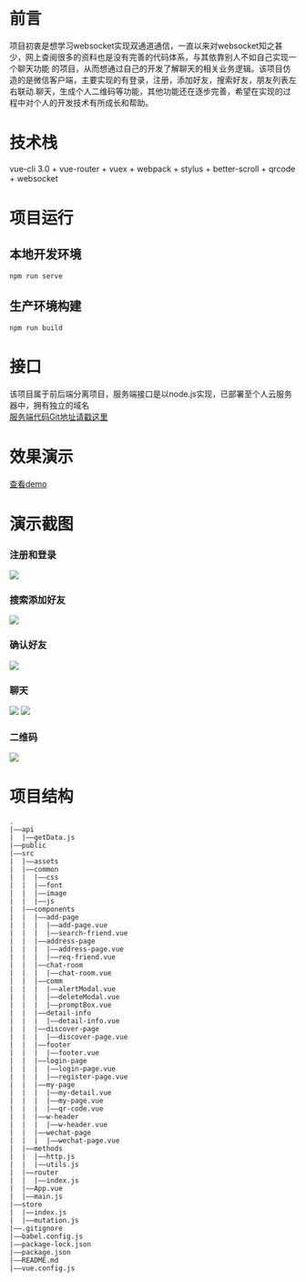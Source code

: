 # 前言
项目初衷是想学习websocket实现双通道通信，一直以来对websocket知之甚少，网上查阅很多的资料也是没有完善的代码体系，与其依靠别人不如自己实现一个聊天功能
的项目，从而想通过自己的开发了解聊天的相关业务逻辑。该项目仿造的是微信客户端，主要实现的有登录，注册，添加好友，搜索好友，朋友列表左右联动.聊天，生成个人二维码等功能，其他功能还在逐步完善，希望在实现的过程中对个人的开发技术有所成长和帮助。
# 技术栈
vue-cli 3.0 + vue-router + vuex + webpack + stylus + better-scroll + qrcode + websocket
# 项目运行
## 本地开发环境
`npm run serve`
## 生产环境构建
`npm run build`
# 接口
该项目属于前后端分离项目，服务端接口是以node.js实现，已部署至个人云服务器中，拥有独立的域名  
[服务端代码Git地址请戳这里](https://github.com/wenbo0308/vue-wechat-serve)
# 效果演示
[查看demo](http://www.liwenbo.top)
# 演示截图
### 注册和登录
![](https://raw.githubusercontent.com/wenbo0308/vue-wechat/master/screenShots/logandreg.gif)
### 搜索添加好友
![](https://raw.githubusercontent.com/wenbo0308/vue-wechat/master/screenShots/add.gif)
### 确认好友
![](https://raw.githubusercontent.com/wenbo0308/vue-wechat/master/screenShots/confrim.gif)
### 聊天
![](https://raw.githubusercontent.com/wenbo0308/vue-wechat/master/screenShots/chat1.gif)
![](https://raw.githubusercontent.com/wenbo0308/vue-wechat/master/screenShots/chat2.gif)
### 二维码
![](https://raw.githubusercontent.com/wenbo0308/vue-wechat/master/screenShots/qrcode.gif)

# 项目结构
```
.
|——api
|  |——getData.js
|——public
|——src
|  |——assets
|  |——common
|  |  |——css
|  |  |——font
|  |  |——image
|  |  |——js
|  |——components
|  |  |——add-page
|  |  |  |——add-page.vue
|  |  |  |——search-friend.vue
|  |  |——address-page
|  |  |  |——address-page.vue
|  |  |  |——req-friend.vue
|  |  |——chat-room
|  |  |  |——chat-room.vue
|  |  |——comm
|  |  |  |——alertModal.vue
|  |  |  |——deleteModal.vue
|  |  |  |——promptBox.vue
|  |  |——detail-info
|  |  |  |——detail-info.vue
|  |  |——discover-page
|  |  |  |——discover-page.vue
|  |  |——footer
|  |  |  |——footer.vue
|  |  |——login-page
|  |  |  |——login-page.vue
|  |  |  |——register-page.vue
|  |  |——my-page
|  |  |  |——my-detail.vue
|  |  |  |——my-page.vue
|  |  |  |——qr-code.vue
|  |  |——w-header
|  |  |  |——w-header.vue
|  |  |——wechat-page
|  |  |  |——wechat-page.vue
|  |——methods
|  |  |——http.js
|  |  |——utils.js
|  |——router
|  |  |——index.js
|  |——App.vue
|  |——main.js
|——store
|  |——index.js
|  |——mutation.js
|——.gitignore
|——babel.config.js
|——package-lock.json
|——package.json
|——README.md
|——vue.config.js
```
